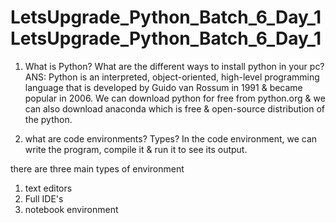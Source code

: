 # LetsUpgrade_Python_Batch_6_Day_1LetsUpgrade_Python_Batch_6_Day_1

1) What is Python? What are the different ways to install python in your pc?
ANS: Python is an interpreted, object-oriented, high-level programming language that is developed by Guido van Rossum in 1991 & became popular in 2006.
We can download python for free from python.org & we can also download anaconda which is free & open-source distribution of the python.

2) what are code environments? Types?
In the code environment, we can write the program, compile it & run it to see its output.

there are three main types of environment
1. text editors
2. Full IDE's
3. notebook environment
